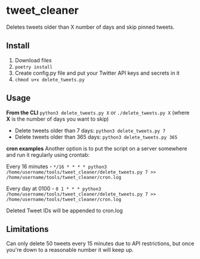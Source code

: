 # tweet_cleaner
Deletes tweets older than X number of days and skip pinned tweets.

## Install
1. Download files
2. `poetry install`
3. Create config.py file and put your Twitter API keys and secrets in it
4. `chmod u+x delete_tweets.py`

## Usage
**From the CLI**
`python3 delete_tweets.py X` or `./delete_tweets.py X` (where **X** is the number of days you want to skip)
- Delete tweets older than 7 days: `python3 delete_tweets.py 7`
- Delete tweets older than 365 days: `python3 delete_tweets.py 365`

**cron examples**
Another option is to put the script on a server somewhere and run it regularly using crontab:

Every 16 minutes - `*/16 * * * * python3 /home/username/tools/tweet_cleaner/delete_tweets.py 7 >> /home/username/tools/tweet_cleaner/cron.log`

Every day at 0100 - `0 1 * * * python3 /home/username/tools/tweet_cleaner/delete_tweets.py 7 >> /home/username/tools/tweet_cleaner/cron.log`

Deleted Tweet IDs will be appended to cron.log

## Limitations
Can only delete 50 tweets every 15 minutes due to API restrictions, but once you're down to a reasonable number it will keep up.


